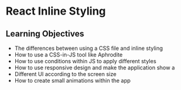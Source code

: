 # React Inline Styling

## Learning Objectives

- The differences between using a CSS file and inline styling
- How to use a CSS-in-JS tool like Aphrodite
- How to use conditions within JS to apply different styles
- How to use responsive design and make the application show a
- Different UI according to the screen size
- How to create small animations within the app
